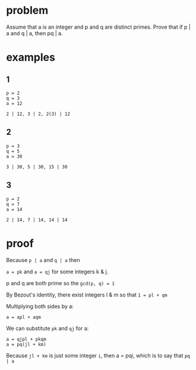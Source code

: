 # problem

Assume that a is an integer and p and q are distinct primes.
Prove that if p | a and q | a, then pq | a.

# examples

## 1
```
p = 2
q = 3
a = 12

2 | 12, 3 | 2, 2(3) | 12
```


## 2
```
p = 3
q = 5
a = 30

3 | 30, 5 | 30, 15 | 30
```

## 3
```
p = 2
q = 7
a = 14

2 | 14, 7 | 14, 14 | 14
```

# proof

Because `p | a` and `q | a` then

`a = pk` and `a = qj` for some integers k & j.

p and q are both prime so the `gcd(p, q) = 1`

By Bezout's identity, there exist integers l & m so that `1 = pl + qm`

Multiplying both sides by a:

```
a = apl + aqm
```

We can substitute `pk` and `qj` for a:

```
a = qjpl + pkqm
a = pq(jl + km)
```

Because `jl + km` is just some integer `i`, then a = pqi, which is to say that `pq | a`
